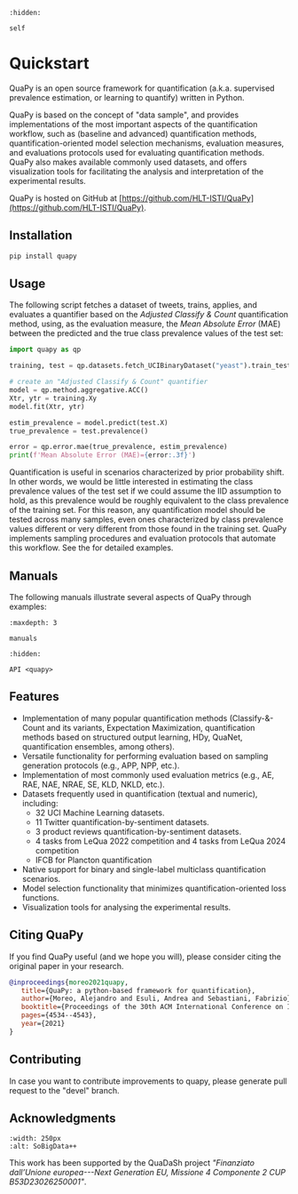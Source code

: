 ```{toctree}
:hidden:

self
```

# Quickstart

QuaPy is an open source framework for quantification (a.k.a. supervised prevalence estimation, or learning to quantify) written in Python.

QuaPy is based on the concept of "data sample", and provides implementations of the most important aspects of the quantification workflow, such as (baseline and advanced) quantification methods, quantification-oriented model selection mechanisms, evaluation measures, and evaluations protocols used for evaluating quantification methods. QuaPy also makes available commonly used datasets, and offers visualization tools for facilitating the analysis and interpretation of the experimental results.

QuaPy is hosted on GitHub at [https://github.com/HLT-ISTI/QuaPy](https://github.com/HLT-ISTI/QuaPy).

## Installation

```sh
pip install quapy
```

## Usage

The following script fetches a dataset of tweets, trains, applies, and evaluates a quantifier based on the *Adjusted Classify & Count* quantification method, using, as the evaluation measure, the *Mean Absolute Error* (MAE) between the predicted and the true class prevalence values of the test set:

```python
import quapy as qp

training, test = qp.datasets.fetch_UCIBinaryDataset("yeast").train_test

# create an "Adjusted Classify & Count" quantifier
model = qp.method.aggregative.ACC()
Xtr, ytr = training.Xy
model.fit(Xtr, ytr)

estim_prevalence = model.predict(test.X)
true_prevalence = test.prevalence()

error = qp.error.mae(true_prevalence, estim_prevalence)
print(f'Mean Absolute Error (MAE)={error:.3f}')
```

Quantification is useful in scenarios characterized by prior probability shift. In other words, we would be little interested in estimating the class prevalence values of the test set if we could assume the IID assumption to hold, as this prevalence would be roughly equivalent to the class prevalence of the training set. For this reason, any quantification model should be tested across many samples, even ones characterized by class prevalence values different or very different from those found in the training set. QuaPy implements sampling procedures and evaluation protocols that automate this workflow. See the [](./manuals) for detailed examples.

## Manuals

The following manuals illustrate several aspects of QuaPy through examples:

```{toctree}
:maxdepth: 3

manuals
```

```{toctree}
:hidden:

API <quapy>
```

## Features

* Implementation of many popular quantification methods (Classify-&-Count and its variants, Expectation Maximization,
quantification methods based on structured output learning, HDy, QuaNet, quantification ensembles, among others).
* Versatile functionality for performing evaluation based on sampling generation protocols (e.g., APP, NPP, etc.).
* Implementation of most commonly used evaluation metrics (e.g., AE, RAE, NAE, NRAE, SE, KLD, NKLD, etc.).
* Datasets frequently used in quantification (textual and numeric), including:
    * 32 UCI Machine Learning datasets.
    * 11 Twitter quantification-by-sentiment datasets.
    * 3 product reviews quantification-by-sentiment datasets. 
    * 4 tasks from LeQua 2022 competition and 4 tasks from LeQua 2024 competition
    * IFCB for Plancton quantification 
* Native support for binary and single-label multiclass quantification scenarios.
* Model selection functionality that minimizes quantification-oriented loss functions.
* Visualization tools for analysing the experimental results.

## Citing QuaPy

If you find QuaPy useful (and we hope you will), please consider citing the original paper in your research.

```bibtex
@inproceedings{moreo2021quapy,
   title={QuaPy: a python-based framework for quantification},
   author={Moreo, Alejandro and Esuli, Andrea and Sebastiani, Fabrizio},
   booktitle={Proceedings of the 30th ACM International Conference on Information \& Knowledge Management},
   pages={4534--4543},
   year={2021}
}
```

## Contributing

In case you want to contribute improvements to quapy, please generate pull request to the "devel" branch.

## Acknowledgments

```{image} SoBigData.png
:width: 250px
:alt: SoBigData++
```

This work has been supported by the QuaDaSh project 
_"Finanziato dall’Unione europea---Next Generation EU, 
Missione 4 Componente 2 CUP B53D23026250001"_.
